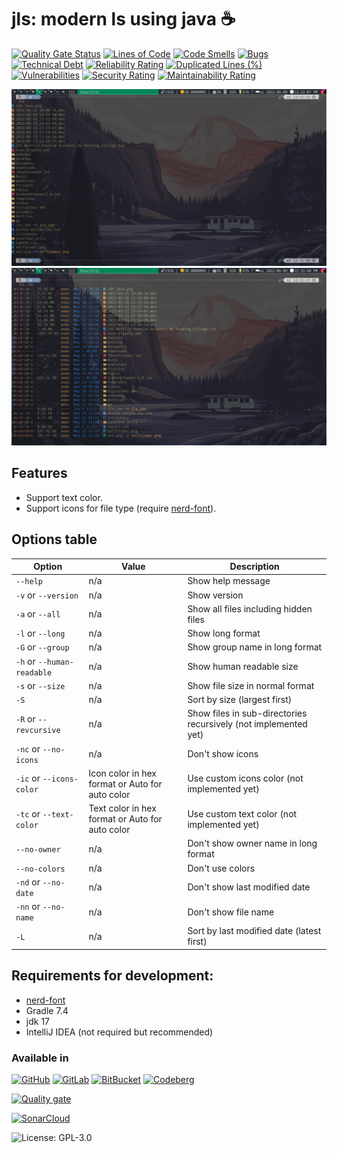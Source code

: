 # jls: modern ls using java ☕

[![Quality Gate Status](https://sonarcloud.io/api/project_badges/measure?project=Anas-Elgarhy_jls&metric=alert_status)](https://sonarcloud.io/summary/new_code?id=Anas-Elgarhy_jls)
[![Lines of Code](https://sonarcloud.io/api/project_badges/measure?project=Anas-Elgarhy_jls&metric=ncloc)](https://sonarcloud.io/summary/new_code?id=Anas-Elgarhy_jls)
[![Code Smells](https://sonarcloud.io/api/project_badges/measure?project=Anas-Elgarhy_jls&metric=code_smells)](https://sonarcloud.io/summary/new_code?id=Anas-Elgarhy_jls)
[![Bugs](https://sonarcloud.io/api/project_badges/measure?project=Anas-Elgarhy_jls&metric=bugs)](https://sonarcloud.io/summary/new_code?id=Anas-Elgarhy_jls)
[![Technical Debt](https://sonarcloud.io/api/project_badges/measure?project=Anas-Elgarhy_jls&metric=sqale_index)](https://sonarcloud.io/summary/new_code?id=Anas-Elgarhy_jls)
[![Reliability Rating](https://sonarcloud.io/api/project_badges/measure?project=Anas-Elgarhy_jls&metric=reliability_rating)](https://sonarcloud.io/summary/new_code?id=Anas-Elgarhy_jls)
[![Duplicated Lines (%)](https://sonarcloud.io/api/project_badges/measure?project=Anas-Elgarhy_jls&metric=duplicated_lines_density)](https://sonarcloud.io/summary/new_code?id=Anas-Elgarhy_jls)
[![Vulnerabilities](https://sonarcloud.io/api/project_badges/measure?project=Anas-Elgarhy_jls&metric=vulnerabilities)](https://sonarcloud.io/summary/new_code?id=Anas-Elgarhy_jls)
[![Security Rating](https://sonarcloud.io/api/project_badges/measure?project=Anas-Elgarhy_jls&metric=security_rating)](https://sonarcloud.io/summary/new_code?id=Anas-Elgarhy_jls)
[![Maintainability Rating](https://sonarcloud.io/api/project_badges/measure?project=Anas-Elgarhy_jls&metric=sqale_rating)](https://sonarcloud.io/summary/new_code?id=Anas-Elgarhy_jls)

![jls](./Screenshots/0.2.2_in_alacritty.png "jls")
![jls -lh](./Screenshots/0.2.2_in_alacritty_with-lh.png "jls -lh")
## Features
- Support text color.
- Support icons for file type (require [nerd-font](https://www.nerdfonts.com)).


## Options table
| Option                     | Value                                           | Description                                                     |
|----------------------------|-------------------------------------------------|-----------------------------------------------------------------|
| `--help`                   | n/a                                             | Show help message                                               |
| `-v` or `--version`        | n/a                                             | Show version                                                    |
| `-a` or `--all`            | n/a                                             | Show all files including hidden files                           |
| `-l` or `--long`           | n/a                                             | Show long format                                                |
| `-G` or `--group`          | n/a                                             | Show group name in long format                                  |
| `-h` or `--human-readable` | n/a                                             | Show human readable size                                        |
| `-s` or `--size`           | n/a                                             | Show file size in normal format                                 |
| `-S`                       | n/a                                             | Sort by size (largest first)                                    |
| `-R` or `--revcursive`     | n/a                                             | Show files in sub-directories recursively (not implemented yet) |
 | `-nc` or `--no-icons`      | n/a                                             | Don't show icons                                                |
| `-ic` or `--icons-color`   | Icon color in hex format or Auto for auto color | Use custom icons color (not implemented yet)                    |
 | `-tc` or `--text-color`    | Text color in hex format or Auto for auto color | Use custom text color  (not implemented yet)                    |
| `--no-owner`               | n/a                                             | Don't show owner name in long format                            |
| `--no-colors`              | n/a                                             | Don't use colors                                                |
| `-nd` or `--no-date`       | n/a                                             | Don't show last modified date                                   |
| `-nn` or `--no-name`       | n/a                                             | Don't show file name                                            |
| `-L`                       | n/a                                             | Sort by last modified date (latest first)                       |



## Requirements for development:
- [nerd-font](https://www.nerdfonts.com)
- Gradle 7.4
- jdk 17
- IntelliJ IDEA (not required but recommended)


### Available in
[![GitHub](https://img.shields.io/badge/GitHub-Main%20repo-brightgreen?style=for-the-badge&logo=GitHub)](https://github.com/Anas-Elgarhy/jls)
[![GitLab](https://img.shields.io/badge/GitLab-Mirror%20repo-brightgreen?style=for-the-badge&logo=GitLab)](https://gitlab.com/java-utils1/jls)
[![BitBucket](https://img.shields.io/badge/BitBucket-Mirror%20repo-brightgreen?style=for-the-badge&logo=BitBucket)](https://bitbucket.org/anas_elgarhy/jls)
[![Codeberg](https://img.shields.io/badge/Codeberg-Mirror%20repo-brightgreen?style=for-the-badge&logo=Codeberg)](https://codeberg.org/java-utils/jls)

[![Quality gate](https://sonarcloud.io/api/project_badges/quality_gate?project=Anas-Elgarhy_jls)](https://sonarcloud.io/summary/new_code?id=Anas-Elgarhy_jls)

[![SonarCloud](https://sonarcloud.io/images/project_badges/sonarcloud-black.svg)](https://sonarcloud.io/summary/new_code?id=Anas-Elgarhy_jls)

![License: GPL-3.0](https://img.shields.io/badge/License-GPL%203.0-blue.svg)
